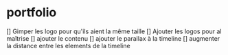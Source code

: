 # portfolio

[] Gimper les logo pour qu'ils aient la même taille
[] Ajouter les logos pour al maîtrise
[] ajouter le contenu
[] ajouter le parallax à la timeline
[] augmenter la distance entre les elements de la timeline